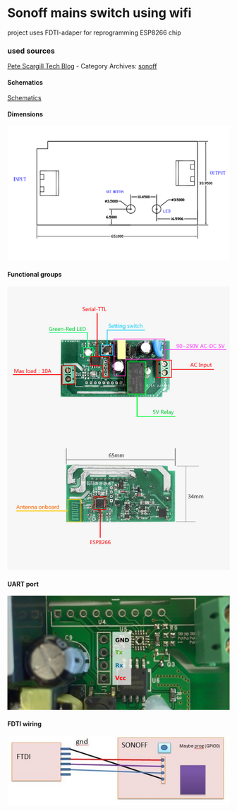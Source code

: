 # Sonoff mains switch using wifi

project uses FDTI-adaper for reprogramming ESP8266 chip

### used sources
[Pete Scargill Tech Blog][1] - Category Archives: [sonoff][2]

#### Schematics
[Schematics][3]

#### Dimensions
![Dimensions][4]

#### Functional groups
![parts][5]
#### UART port 
![UART][6]
#### FDTI wiring
![FDTI][7]

<!-- References -->
[1]: http://tech.scargill.net/ "Scargill's Tech Blog"
[2]: http://tech.scargill.net/category/sonoff/ "Scargill's Tech Blog - sonoff"
[3]: Sonoff-schematic.pdf "schematics"
[4]: Sonoff-dimension.png "dimensions"
[5]: sonoff-parts-without-433.jpg
[6]: UART-port.png
[7]: FTDI_2_Sonoff.jpg



